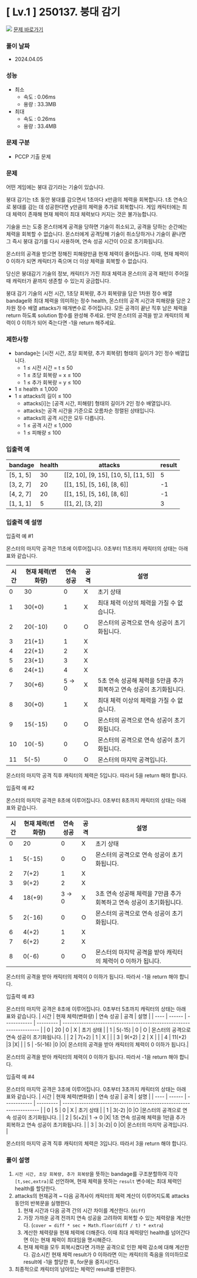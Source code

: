 # [ Lv.1 ] 250137. 붕대 감기

<img src="https://img.shields.io/badge/JavaScript-orange?style=flat&logo=javascript&logoColor=auto"/> [문제 바로가기](https://school.programmers.co.kr/learn/courses/30/lessons/250137)

### 풀이 날짜

- 2024.04.05

### 성능

- 최소
  - 속도 : 0.06ms
  - 용량 : 33.3MB
- 최대
  - 속도 : 0.26ms
  - 용량 : 33.4MB

### 문제 구분

- PCCP 기출 문제

### 문제

어떤 게임에는 붕대 감기라는 기술이 있습니다.

붕대 감기는 t초 동안 붕대를 감으면서 1초마다 x만큼의 체력을 회복합니다. t초 연속으로 붕대를 감는 데 성공한다면 y만큼의 체력을 추가로 회복합니다. 게임 캐릭터에는 최대 체력이 존재해 현재 체력이 최대 체력보다 커지는 것은 불가능합니다.

기술을 쓰는 도중 몬스터에게 공격을 당하면 기술이 취소되고, 공격을 당하는 순간에는 체력을 회복할 수 없습니다. 몬스터에게 공격당해 기술이 취소당하거나 기술이 끝나면 그 즉시 붕대 감기를 다시 사용하며, 연속 성공 시간이 0으로 초기화됩니다.

몬스터의 공격을 받으면 정해진 피해량만큼 현재 체력이 줄어듭니다. 이때, 현재 체력이 0 이하가 되면 캐릭터가 죽으며 더 이상 체력을 회복할 수 없습니다.

당신은 붕대감기 기술의 정보, 캐릭터가 가진 최대 체력과 몬스터의 공격 패턴이 주어질 때 캐릭터가 끝까지 생존할 수 있는지 궁금합니다.

붕대 감기 기술의 시전 시간, 1초당 회복량, 추가 회복량을 담은 1차원 정수 배열 bandage와 최대 체력을 의미하는 정수 health, 몬스터의 공격 시간과 피해량을 담은 2차원 정수 배열 attacks가 매개변수로 주어집니다. 모든 공격이 끝난 직후 남은 체력을 return 하도록 solution 함수를 완성해 주세요. 만약 몬스터의 공격을 받고 캐릭터의 체력이 0 이하가 되어 죽는다면 -1을 return 해주세요.

### 제한사항

- bandage는 [시전 시간, 초당 회복량, 추가 회복량] 형태의 길이가 3인 정수 배열입니다.
  - 1 ≤ 시전 시간 = t ≤ 50
  - 1 ≤ 초당 회복량 = x ≤ 100
  - 1 ≤ 추가 회복량 = y ≤ 100
- 1 ≤ health ≤ 1,000
- 1 ≤ attacks의 길이 ≤ 100
  - attacks[i]는 [공격 시간, 피해량] 형태의 길이가 2인 정수 배열입니다.
  - attacks는 공격 시간을 기준으로 오름차순 정렬된 상태입니다.
  - attacks의 공격 시간은 모두 다릅니다.
  - 1 ≤ 공격 시간 ≤ 1,000
  - 1 ≤ 피해량 ≤ 100

### 입출력 예

| bandage   | health | attacks                              | result |
| --------- | ------ | ------------------------------------ | ------ |
| [5, 1, 5] | 30     | [[2, 10], [9, 15], [10, 5], [11, 5]] | 5      |
| [3, 2, 7] | 20     | [[1, 15], [5, 16], [8, 6]]           | -1     |
| [4, 2, 7] | 20     | [[1, 15], [5, 16], [8, 6]]           | -1     |
| [1, 1, 1] | 5      | [[1, 2], [3, 2]]                     | 3      |

### 입출력 예 설명

입출력 예 #1

몬스터의 마지막 공격은 11초에 이루어집니다. 0초부터 11초까지 캐릭터의 상태는 아래 표와 같습니다.

| 시간 | 현재 체력(변화량) | 연속 성공 | 공격 | 설명                                                                 |
| ---- | ----------------- | --------- | ---- | -------------------------------------------------------------------- |
| 0    | 30                | 0         | X    | 초기 상태                                                            |
| 1    | 30(+0)            | 1         | X    | 최대 체력 이상의 체력을 가질 수 없습니다.                            |
| 2    | 20(-10)           | 0         | O    | 몬스터의 공격으로 연속 성공이 초기화됩니다.                          |
| 3    | 21(+1)            | 1         | X    |                                                                      |
| 4    | 22(+1)            | 2         | X    |                                                                      |
| 5    | 23(+1)            | 3         | X    |                                                                      |
| 6    | 24(+1)            | 4         | X    |                                                                      |
| 7    | 30(+6)            | 5 → 0     | X    | 5초 연속 성공해 체력을 5만큼 추가 회복하고 연속 성공이 초기화됩니다. |
| 8    | 30(+0)            | 1         | X    | 최대 체력 이상의 체력을 가질 수 없습니다.                            |
| 9    | 15(-15)           | 0         | O    | 몬스터의 공격으로 연속 성공이 초기화됩니다.                          |
| 10   | 10(-5)            | 0         | O    | 몬스터의 공격으로 연속 성공이 초기화됩니다.                          |
| 11   | 5(-5)             | 0         | O    | 몬스터의 마지막 공격입니다.                                          |

몬스터의 마지막 공격 직후 캐릭터의 체력은 5입니다. 따라서 5을 return 해야 합니다.

입출력 예 #2

몬스터의 마지막 공격은 8초에 이루어집니다. 0초부터 8초까지 캐릭터의 상태는 아래 표와 같습니다.

| 시간 | 현재 체력(변화량) | 연속 성공 | 공격 | 설명                                                                 |
| ---- | ----------------- | --------- | ---- | -------------------------------------------------------------------- |
| 0    | 20                | 0         | X    | 초기 상태                                                            |
| 1    | 5(-15)            | 0         | O    | 몬스터의 공격으로 연속 성공이 초기화됩니다.                          |
| 2    | 7(+2)             | 1         | X    |                                                                      |
| 3    | 9(+2)             | 2         | X    |                                                                      |
| 4    | 18(+9)            | 3 → 0     | X    | 3초 연속 성공해 체력을 7만큼 추가 회복하고 연속 성공이 초기화됩니다. |
| 5    | 2(-16)            | 0         | O    | 몬스터의 공격으로 연속 성공이 초기화됩니다.                          |
| 6    | 4(+2)             | 1         | X    |                                                                      |
| 7    | 6(+2)             | 2         | X    |                                                                      |
| 8    | 0(-6)             | 0         | O    | 몬스터의 마지막 공격을 받아 캐릭터의 체력이 0 이하가 됩니다.         |

몬스터의 공격을 받아 캐릭터의 체력이 0 이하가 됩니다. 따라서 -1을 return 해야 합니다.

입출력 예 #3

몬스터의 마지막 공격은 8초에 이루어집니다. 0초부터 5초까지 캐릭터의 상태는 아래 표와 같습니다.
| 시간 | 현재 체력(변화량) | 연속 성공 | 공격 | 설명 |
| ---- | ------ | ------------ | --------- | -------------------------------------------------------------------- |
| 0 | 20 | 0 | X | 초기 상태 |
| 1 | 5(-15) | 0 | O | 몬스터의 공격으로 연속 성공이 초기화됩니다. |
| 2 | 7(+2) | 1 | X | |
| 3 | 9(+2) | 2 | X | |
| 4 | 11(+2) |3 |X| |
| 5 | -5(-16) |0 |O| 몬스터의 공격을 받아 캐릭터의 체력이 0 이하가 됩니다.|

몬스터의 공격을 받아 캐릭터의 체력이 0 이하가 됩니다. 따라서 -1을 return 해야 합니다.

입출력 예 #4

몬스터의 마지막 공격은 3초에 이루어집니다. 0초부터 3초까지 캐릭터의 상태는 아래 표와 같습니다.
| 시간 | 현재 체력(변화량) | 연속 성공 | 공격 | 설명 |
| ---- | ------ | ------------ | --------- | -------------------------------------------------------------------- |
| 0 | 5 | 0 | X | 초기 상태 |
| 1 | 3(-2) |0 |O |몬스터의 공격으로 연속 성공이 초기화됩니다. |
| 2 | 5(+2)| 1 → 0 |X| 1초 연속 성공해 체력을 1만큼 추가 회복하고 연속 성공이 초기화됩니다. |
| 3 | 3(-2)| 0 |O| 몬스터의 마지막 공격입니다. |

몬스터의 마지막 공격 직후 캐릭터의 체력은 3입니다. 따라서 3을 return 해야 합니다.

### 풀이 설명

1. `시전 시간, 초당 회복량, 추가 회복량`을 뜻하는 bandage를 구조분할하여 각각 `[t,sec,extra]`로 선언하며, 현재 체력을 뜻하는 `result` 변수에는 최대 체력인 health를 할당한다.
2. attacks의 현재공격 ~ 다음 공격사이 캐릭터의 체력 계산이 이루어지도록 attacks 동안의 반복문을 실행한다.
   1. 현재 시간과 다음 공격 간의 시간 차이를 계산한다. (`diff`)
   2. 가장 가까운 공격 전까지 연속 성공을 고려하여 회복할 수 있는 체력량을 계산한다. (`cover = diff * sec + Math.floor(diff / t) * extra`)
   3. 계산한 체력량을 현재 체력에 더해준다. 이때 최대 체력량인 health를 넘어간다면 이는 현재 체력이 최대임을 명시해준다.
   4. 현재 체력을 모두 회복시켰다면 가까운 공격으로 인한 체력 감소에 대해 계산한다. 감소시킨 현재 체력 result가 0 이하라면 이는 캐릭터의 죽음을 의미하므로 result에 -1을 할당한 후, for문을 중지시킨다.
3. 최종적으로 캐릭터의 남아있는 체력인 result를 반환한다.
